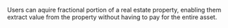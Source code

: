 Users can aquire fractional portion of a real estate property, enabling them extract value from the property without having to pay for the entire asset.
